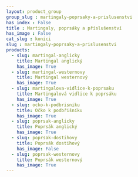 ```yaml
---
layout: product_group
group_slug : martingaly-poprsaky-a-prislusenstvi
has_index : False
title : Martingaly, poprsáky a příslušenství
has_image : False
cat_slug : konici
slug : martingaly-poprsaky-a-prislusenstvi
products:
  - slug: martingal-anglicky
    title: Martingal anglický
    has_image: True
  - slug: martingal-westernovy
    title: Martingal westernový
    has_image: True
  - slug: martingalova-vidlice-k-poprsaku
    title: Martingalová vidlice k poprsáku
    has_image: True
  - slug: ocko-k-podbrisniku
    title: Očko k podbřišníku
    has_image: True
  - slug: poprsak-anglicky
    title: Poprsák anglický
    has_image: True
  - slug: poprsak-dostihovy
    title: Poprsák dostihový
    has_image: False
  - slug: poprsak-westernovy
    title: Poprsák westernový
    has_image: True
---
```


